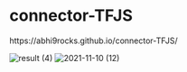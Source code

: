 # connector-TFJS
<p> https://abhi9rocks.github.io/connector-TFJS/ </a>

![result (4)](https://user-images.githubusercontent.com/48823353/141342287-c873b162-802c-4f56-876c-a124f72e9ad3.png)
![2021-11-10 (12)](https://user-images.githubusercontent.com/48823353/141342347-ad64b34e-b15c-4ad9-861a-a1ec620afbe4.png)


